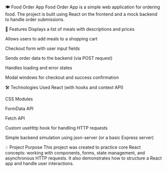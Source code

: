 🍽️ Food Order App
Food Order App is a simple web application for ordering food. The project is built using React on the frontend and a mock backend to handle order submissions.

🚀 Features
Displays a list of meals with descriptions and prices

Allows users to add meals to a shopping cart

Checkout form with user input fields

Sends order data to the backend (via POST request)

Handles loading and error states

Modal windows for checkout and success confirmation

🛠️ Technologies Used
React (with hooks and context API)

CSS Modules

FormData API

Fetch API

Custom useHttp hook for handling HTTP requests

Simple backend simulation using json-server (or a basic Express server)

💡 Project Purpose
This project was created to practice core React concepts: working with components, forms, state management, and asynchronous HTTP requests. It also demonstrates how to structure a React app and handle user interactions.
